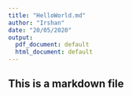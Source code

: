 ```yaml
---
title: "HelloWorld.md"
author: "Irshan"
date: "20/05/2020"
output:
  pdf_document: default
  html_document: default
---
```


## This is a markdown file


